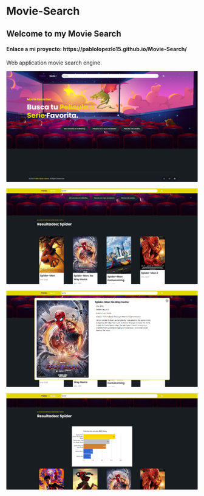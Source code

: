 # Movie-Search

<h2>Welcome to my Movie Search</h2>
<h4>Enlace a mi proyecto: https://pablolopezlo15.github.io/Movie-Search/</h4>
<p>Web application movie search engine.</p>

![](img/Readme/LandingPage.png)

![](img/Readme/Busqueda.png)

![](img/Readme/Detalles.png)

![](img/Readme/Informe.png)
